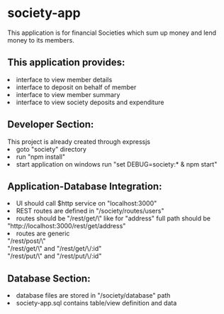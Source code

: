# society-app
This application is for financial Societies which sum up money and lend money to its members. 

<h2>This application provides:</h2>
<li>interface to view member details
<li>interface to deposit on behalf of member
<li>interface to view member summary
<li>interface to view society deposits and expenditure

<h2>Developer Section:</h2>
This project is already created through expressjs
<li>goto "society" directory
<li>run "npm install"
<li>start application on windows run "set DEBUG=society:* & npm start"

<h2>Application-Database Integration:</h2>
<li>UI should call $http service on "localhost:3000"
<li>REST routes are defined in "/society/routes/users"
<li>routes should be "/rest/get/\<entity\>" like for "address" full path should be "http://localhost:3000/rest/get/address" 
<li>routes are generic
<br>"/rest/post/\<entity\>"
<br>"/rest/get/\<entity\>" and "/rest/get/\<entity\>/:id"
<br>"/rest/put/\<entity\>" and "/rest/put/\<entity\>/:id"

<h2>Database Section:</h2>
<li>database files are stored in "/society/database" path
<li>society-app.sql contains table/view definition and data